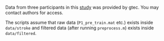 Data from three participants in this 
[study](https://pubmed.ncbi.nlm.nih.gov/33192277/) was provided by gtec. 
You may contact authors for access.

The scripts assume that raw data (`P1_pre_train.mat` etc.) exists 
inside `data/stroke` and filtered
data (after running `preprocess.m`) exists inside `data/filtered`. 